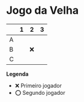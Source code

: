 # Jogo da Velha

|   | 1 | 2 | 3 |
|---|---|---|---|
| A |   |   |   |
| B |   | ❌  |   |
| C |   |   |   |

**Legenda**

- ❌ Primeiro jogador 
- ⭕ Segundo jogador
